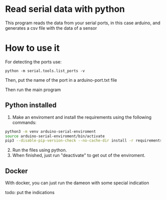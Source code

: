 # Read serial data with python

This program reads the data from your serial ports, in this case arduino, and
generates a csv file with the data of a sensor

# How to use it

For detecting the ports use:

```
python -m serial.tools.list_ports -v
```

Then, put the name of the port in a arduino-port.txt file

Then run the main program

## Python installed

1. Make an enviroment and install the requirements using the following commands:

```bash
python3 -m venv arduino-serial-enviroment
source arduino-serial-enviroment/bin/activate
pip3 --disable-pip-version-check --no-cache-dir install -r requirements.txt
```

2. Run the files using python.
3. When finished, just run "deactivate" to get out of the enviroment.

## Docker

With docker, you can just run the dameon with some special indication

todo: put the indications
